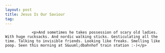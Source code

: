 ```yaml
---
layout: post
title: Jesus Is Our Saviour
tag: 
---
```



                <p>And sometimes he takes possession of scary old ladies. With huge rucksacks. And nordic walking sticks. Gesticulating all the time. Talking to invisible friends. Looking like freaks. Smelling like poop. Seen this morning at S&uuml;dbahnhof train station :-)</p>
            
